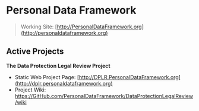 # Personal Data Framework

> Working Site: [http://PersonalDataFramework.org](http://personaldataframework.org)


## Active Projects

**The Data Protection Legal Review Project**

* Static Web Project Page: [http://DPLR.PersonalDataFramework.org](http://dplr.personaldataframework.org)
* Project Wiki: https://GitHub.com/PersonalDataFramework/DataProtectionLegalReview/wiki

